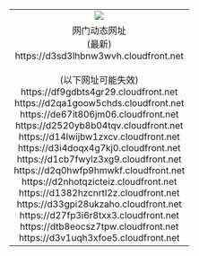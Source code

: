 ﻿<table>
  <tr></tr>
  <tr><td colspan=2 align=center><img src="https://d3sd3lhbnw3wvh.cloudfront.net/Up/oGate.jpg" /></td></tr>
  <tr><td colspan=2 align=center>网门动态网址<br/>(最新)
<br>https://d3sd3lhbnw3wvh.cloudfront.net
<br/><br/>(以下网址可能失效)
<br>https://df9gdbts4gr29.cloudfront.net
<br>https://d2qa1goow5chds.cloudfront.net
<br>https://de67it806jm06.cloudfront.net
<br>https://d2520yb8b04tqv.cloudfront.net
<br>https://d14lwijbw1zxcv.cloudfront.net
<br>https://d3i4doqx4g7kj0.cloudfront.net
<br>https://d1cb7fwylz3xg9.cloudfront.net
<br>https://d2q0hwfp9hmwkf.cloudfront.net
<br>https://d2nhotqzicteiz.cloudfront.net
<br>https://d1382hzcnrtl2z.cloudfront.net
<br>https://d33gpi28ukzaho.cloudfront.net
<br>https://d27fp3i6r8txx3.cloudfront.net
<br>https://dtb8eocsz7tpw.cloudfront.net
<br>https://d3v1uqh3xfoe5.cloudfront.net
    </td>
  </tr>
</table>
